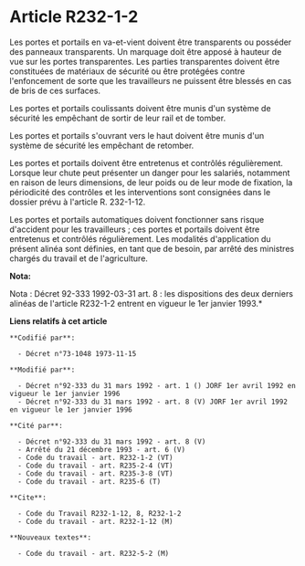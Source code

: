# Article R232-1-2

Les portes et portails en va-et-vient doivent être transparents ou posséder des panneaux transparents. Un marquage doit être
apposé à hauteur de vue sur les portes transparentes. Les parties transparentes doivent être constituées de matériaux de
sécurité ou être protégées contre l'enfoncement de sorte que les travailleurs ne puissent être blessés en cas de bris de ces
surfaces.

Les portes et portails coulissants doivent être munis d'un système de sécurité les empêchant de sortir de leur rail et de
tomber.

Les portes et portails s'ouvrant vers le haut doivent être munis d'un système de sécurité les empêchant de retomber.

Les portes et portails doivent être entretenus et contrôlés régulièrement. Lorsque leur chute peut présenter un danger pour
les salariés, notamment en raison de leurs dimensions, de leur poids ou de leur mode de fixation, la périodicité des
contrôles et les interventions sont consignées dans le dossier prévu à l'article R. 232-1-12.

Les portes et portails automatiques doivent fonctionner sans risque d'accident pour les travailleurs ; ces portes et portails
doivent être entretenus et contrôlés régulièrement. Les modalités d'application du présent alinéa sont définies, en tant que
de besoin, par arrêté des ministres chargés du travail et de l'agriculture.

**Nota:**

Nota : Décret 92-333 1992-03-31 art. 8 : les dispositions des deux derniers alinéas de l'article R232-1-2 entrent en vigueur
le 1er janvier 1993.*

**Liens relatifs à cet article**

	**Codifié par**:

	  - Décret n°73-1048 1973-11-15

	**Modifié par**:

	  - Décret n°92-333 du 31 mars 1992 - art. 1 () JORF 1er avril 1992 en vigueur le 1er janvier 1996
	  - Décret n°92-333 du 31 mars 1992 - art. 8 (V) JORF 1er avril 1992 en vigueur le 1er janvier 1996

	**Cité par**:

	  - Décret n°92-333 du 31 mars 1992 - art. 8 (V)
	  - Arrêté du 21 décembre 1993 - art. 6 (V)
	  - Code du travail - art. R232-1-2 (VT)
	  - Code du travail - art. R235-2-4 (VT)
	  - Code du travail - art. R235-3-8 (VT)
	  - Code du travail - art. R235-6 (T)

	**Cite**:

	  - Code du Travail R232-1-12, 8, R232-1-2
	  - Code du travail - art. R232-1-12 (M)

	**Nouveaux textes**:

	  - Code du travail - art. R232-5-2 (M)
